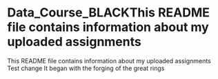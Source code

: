 # Data_Course_BLACKThis README file contains information about my uploaded assignments
This README file contains information about my uploaded assignments
Test change
It began with the forging of the great rings
